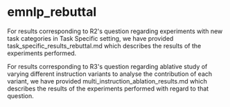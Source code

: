 # emnlp_rebuttal

For results corresponding to R2's question regarding experiments with new task categories in Task Specific setting, we have provided task_specific_results_rebuttal.md which describes the results of the experiments performed. 

For results corresponding to R3's question regarding ablative study of varying different instruction variants to analyse the contribution of each variant, we have provided multi_instruction_ablation_results.md which describes the results of the experiments performed with regard to that question.
